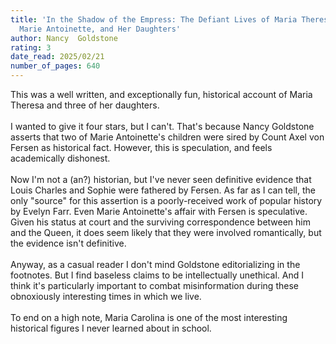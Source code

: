 ```yaml
---
title: 'In the Shadow of the Empress: The Defiant Lives of Maria Theresa, Mother of
  Marie Antoinette, and Her Daughters'
author: Nancy  Goldstone
rating: 3
date_read: 2025/02/21
number_of_pages: 640
---
```


This was a well written, and exceptionally fun, historical account of Maria Theresa and three of her daughters. <br/><br/>I wanted to give it four stars, but I can't. That's because Nancy Goldstone asserts that two of Marie Antoinette's children were sired by Count Axel von Fersen as historical fact. However, this is speculation, and feels academically dishonest. <br/><br/>Now I'm not a (an?) historian, but I've never seen definitive evidence that Louis Charles and Sophie were fathered by Fersen. As far as I can tell, the only "source" for this assertion is a poorly-received work of popular history by Evelyn Farr. Even Marie Antoinette's affair with Fersen is speculative. Given his status at court and the surviving correspondence between him and the Queen, it does seem likely that they were involved romantically, but the evidence isn't definitive. <br/><br/>Anyway, as a casual reader I don't mind Goldstone editorializing in the footnotes. But I find baseless claims to be intellectually unethical. And I think it's particularly important to combat misinformation during these obnoxiously interesting times in which we live. <br/><br/>To end on a high note, Maria Carolina is one of the most interesting historical figures I never learned about in school. 